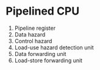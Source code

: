 # Pipelined CPU
1. Pipeline register
2. Data hazard
3. Control hazard
4. Load-use hazard detection unit
5. Data forwarding unit
6. Load-store forwarding unit
